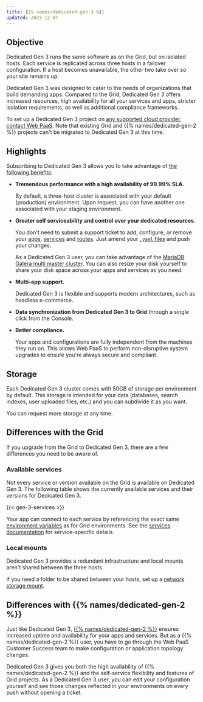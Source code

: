 ```yaml
---
title: {{% names/dedicated-gen-3 %}}
updated: 2023-12-07
---
```



## Objective  

Dedicated Gen 3 runs the same software as on the Grid, but on isolated hosts.
Each service is replicated across three hosts in a failover configuration.
If a host becomes unavailable, the other two take over so your site remains up.

Dedicated Gen 3 was designed to cater to the needs of organizations that build demanding apps. 
Compared to the Grid, Dedicated Gen 3 offers increased resources,
high availability for all your services and apps,
stricter isolation requirements,
as well as additional compliance frameworks.

To set up a Dedicated Gen 3 project on [any supported cloud provider](../development/regions.md#regions),
[contact Web PaaS](https://platform.sh/contact).
Note that existing Grid and {{% names/dedicated-gen-2 %}} projects can't be migrated to Dedicated Gen 3 at this time.

## Highlights

Subscribing to Dedicated Gen 3 allows you to take advantage
of [the following benefits](https://platform.sh/blog/the-ultimate-generation-of-our-dedicated-offering-is-here/):

- **Tremendous performance with a high availability of 99.99% SLA.**<BR>

  By default, a three-host cluster is associated with your default (production) environment.
  Upon request, you can have another one associated with your staging environment.

- **Greater self serviceability and control over your dedicated resources.**<BR>

  You don't need to submit a support ticket to add, configure,
  or remove your [apps](../create-apps), [services](../add-services) and [routes](../define-routes).
  Just amend your [`.yaml` files](../learn/learn-overview/yaml) and push your changes.

  As a Dedicated Gen 3 user,
  you can take advantage of the [MariaDB Galera multi master cluster](https://mariadb.com/kb/en/galera-cluster/).
  You can also resize your disk yourself to share your disk space across your apps and services as you need.

- **Multi-app support.**<BR>

  Dedicated Gen 3 is flexible and supports modern architectures, such as headless e-commerce.

- **Data synchronization from Dedicated Gen 3 to Grid** through a single click from the Console.


- **Better compliance.**<BR>

  Your apps and configurations are fully independent from the machines they run on.
  This allows Web PaaS to perform non-disruptive system upgrades to ensure you're always secure and compliant.

## Storage

Each Dedicated Gen 3 cluster comes with 50GB of storage per environment by default.
This storage is intended for your data (databases, search indexes, user uploaded files, etc.)
and you can subdivide it as you want.

You can request more storage at any time.

## Differences with the Grid

If you upgrade from the Grid to Dedicated Gen 3,
there are a few differences you need to be aware of.

### Available services

Not every service or version available on the Grid is available on Dedicated Gen 3.
The following table shows the currently available services and their versions for Dedicated Gen 3.

{{< gen-3-services >}}

Your app can connect to each service by referencing
the exact same [environment variables](../development/development-variables) as for Grid environments.
See the [services documentation](../add-services) for service-specific details.

### Local mounts

Dedicated Gen 3 provides a redundant infrastructure
and local mounts aren't shared between the three hosts.

If you need a folder to be shared between your hosts,
set up a [network storage mount](../add-services/add-services-network-storage).

## Differences with {{% names/dedicated-gen-2 %}} 

Just like Dedicated Gen 3,
[{{% names/dedicated-gen-2 %}}](../dedicated-gen-2/dedicated-gen-2-overview) ensures increased uptime
and availability for your apps and services.
But as a {{% names/dedicated-gen-2 %}} user,
you have to go through the Web PaaS Customer Success team to make configuration or application topology changes.

Dedicated Gen 3 gives you both the high availability of {{% names/dedicated-gen-2 %}}
and the self-service flexibility and features of Grid projects.
As a Dedicated Gen 3 user, you can edit your configuration yourself
and see those changes reflected in your environments on every push without opening a ticket.
